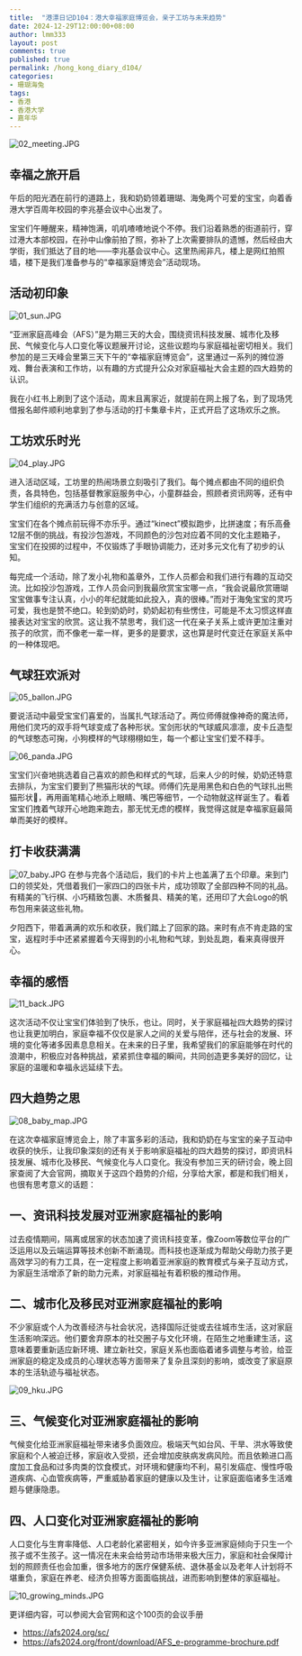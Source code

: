 ```yaml
---
title:  "港漂日记D104：港大幸福家庭博览会，亲子工坊与未来趋势"
date: 2024-12-29T12:00:00+08:00
author: lmm333
layout: post
comments: true
published: true
permalink: /hong_kong_diary_d104/
categories:
- 珊瑚海兔
tags:
- 香港
- 香港大学
- 嘉年华
---
```

![02_meeting.JPG](../images/2024/2024-12-29-hong_kong_diary_d104/02_meeting.JPG)

## 幸福之旅开启
午后的阳光洒在前行的道路上，我和奶奶领着珊瑚、海兔两个可爱的宝宝，向着香港大学百周年校园的李兆基会议中心出发了。
<!--more-->

宝宝们午睡醒来，精神饱满，叽叽喳喳地说个不停。我们沿着熟悉的街道前行，穿过港大本部校园，在孙中山像前拍了照，弥补了上次需要排队的遗憾，然后经由大学街，我们抵达了目的地——李兆基会议中心。这里热闹非凡，楼上是网红拍照墙，楼下是我们准备参与的“幸福家庭博览会”活动现场。

## 活动初印象
![01_sun.JPG](../images/2024/2024-12-29-hong_kong_diary_d104/01_sun.JPG)

“亚洲家庭高峰会（AFS）”是为期三天的大会，围绕资讯科技发展、城市化及移民、气候变化与人口变化等议题展开讨论，这些议题均与家庭福祉密切相关。我们参加的是三天峰会里第三天下午的“幸福家庭博览会”，这里通过一系列的摊位游戏、舞台表演和工作坊，以有趣的方式提升公众对家庭福祉大会主题的四大趋势的认识。

我在小红书上刷到了这个活动，周末且离家近，就提前在网上报了名，到了现场凭借报名邮件顺利地拿到了参与活动的打卡集章卡片，正式开启了这场欢乐之旅。

## 工坊欢乐时光
![04_play.JPG](../images/2024/2024-12-29-hong_kong_diary_d104/04_play.JPG)

进入活动区域，工坊里的热闹场景立刻吸引了我们。每个摊点都由不同的组织负责，各具特色，包括基督教家庭服务中心，小童群益会，照顾者资讯网等，还有中学生们组织的充满活力与创意的区域。

宝宝们在各个摊点前玩得不亦乐乎。通过“kinect”模拟跑步，比拼速度；有乐高叠12层不倒的挑战，有投沙包游戏，不同颜色的沙包对应着不同的文化主题箱子，宝宝们在投掷的过程中，不仅锻炼了手眼协调能力，还对多元文化有了初步的认知。


每完成一个活动，除了发小礼物和盖章外，工作人员都会和我们进行有趣的互动交流。比如投沙包游戏，工作人员会问到我最欣赏宝宝哪一点，“我会说最欣赏珊瑚宝宝做事专注认真，小小的年纪就能如此投入，真的很棒。”而对于海兔宝宝的灵巧可爱，我也是赞不绝口。轮到奶奶时，奶奶起初有些愣住，可能是不太习惯这样直接表达对宝宝的欣赏。这让我不禁思考，我们这一代在亲子关系上或许更加注重对孩子的欣赏，而不像老一辈一样，更多的是要求，这也算是时代变迁在家庭关系中的一种体现吧。

## 气球狂欢派对
![05_ballon.JPG](../images/2024/2024-12-29-hong_kong_diary_d104/05_ballon.JPG)

要说活动中最受宝宝们喜爱的，当属扎气球活动了。两位师傅就像神奇的魔法师，用他们灵巧的双手将气球变成了各种形状。宝剑形状的气球威风凛凛，皮卡丘造型的气球憨态可掬，小狗模样的气球栩栩如生，每一个都让宝宝们爱不释手。

![06_panda.JPG](../images/2024/2024-12-29-hong_kong_diary_d104/06_panda.JPG)

宝宝们兴奋地挑选着自己喜欢的颜色和样式的气球，后来人少的时候，奶奶还特意去排队，为宝宝们要到了熊猫形状的气球。师傅们先是用黑色和白色的气球扎出熊猫形状🐼，再用画笔精心地添上眼睛、嘴巴等细节，一个动物就这样诞生了。看着宝宝们拽着气球开心地跑来跑去，那无忧无虑的模样，我觉得这就是幸福家庭最简单而美好的模样。

## 打卡收获满满
![07_baby.JPG](../images/2024/2024-12-29-hong_kong_diary_d104/07_baby.JPG)
在参与完各个活动后，我们的卡片上也盖满了五个印章。来到门口的领奖处，凭借着我们一家四口的四张卡片，成功领取了全部四种不同的礼品。有精美的飞行棋、小巧精致包裹、木质餐具、精美的笔，还用印了大会Logo的帆布包用来装这些礼物。

夕阳西下，带着满满的欢乐和收获，我们踏上了回家的路。来时有点不肯走路的宝宝，返程时手中还紧紧握着今天得到的小礼物和气球，到处乱跑，看来真得很开心。

## 幸福的感悟
![11_back.JPG](../images/2024/2024-12-29-hong_kong_diary_d104/11_back.JPG)

这次活动不仅让宝宝们体验到了快乐，也让。同时，关于家庭福祉四大趋势的探讨也让我更加明白，家庭幸福不仅仅是家人之间的关爱与陪伴，还与社会的发展、环境的变化等诸多因素息息相关。在未来的日子里，我希望我们的家庭能够在时代的浪潮中，积极应对各种挑战，紧紧抓住幸福的瞬间，共同创造更多美好的回忆，让家庭的温暖和幸福永远延续下去。 

## 四大趋势之思
![08_baby_map.JPG](../images/2024/2024-12-29-hong_kong_diary_d104/08_baby_map.JPG)

在这次幸福家庭博览会上，除了丰富多彩的活动，我和奶奶在与宝宝的亲子互动中收获的快乐，让我印象深刻的还有关于影响家庭福祉的四大趋势的探讨，即资讯科技发展、城市化及移民、气候变化与人口变化。我没有参加三天的研讨会，晚上回家查阅了大会官网，摘取关于这四个趋势的介绍，分享给大家，都是和我们相关，也很有思考意义的话题：

## 一、资讯科技发展对亚洲家庭福祉的影响
过去疫情期间，隔离或居家的状态加速了资讯科技变革，像Zoom等数位平台的广泛运用以及云端运算等技术创新不断涌现。而科技也逐渐成为帮助父母助力孩子更高效学习的有力工具，在一定程度上影响着亚洲家庭的教育模式与亲子互动方式，为家庭生活增添了新的助力元素，对家庭福祉有着积极的推动作用。

## 二、城市化及移民对亚洲家庭福祉的影响
不少家庭或个人为改善经济与社会状况，选择国际迁徙或去往城市生活，这对家庭生活影响深远。他们要舍弃原本的社交圈子与文化环境，在陌生之地重建生活，这意味着要重新适应新环境、建立新社交，家庭关系也面临着诸多调整与考验，给亚洲家庭的稳定及成员的心理状态等方面带来了复杂且深刻的影响，或改变了家庭原本的生活轨迹与福祉状态。

![09_hku.JPG](../images/2024/2024-12-29-hong_kong_diary_d104/09_hku.JPG)

## 三、气候变化对亚洲家庭福祉的影响
气候变化给亚洲家庭福祉带来诸多负面效应。极端天气如台风、干旱、洪水等致使家庭和个人被迫迁移，家庭收入受损，还会增加皮肤病发病风险。而且依赖进口高度加工食品和过多肉类的饮食模式，对环境和健康均不利，易引发癌症、慢性呼吸道疾病、心血管疾病等，严重威胁着家庭的健康以及生计，让家庭面临诸多生活难题与健康隐患。

## 四、人口变化对亚洲家庭福祉的影响
人口变化与生育率降低、人口老龄化紧密相关，如今许多亚洲家庭倾向于只生一个孩子或不生孩子。这一情况在未来会给劳动市场带来极大压力，家庭和社会保障计划的照顾责任也会加重，很多地方的医疗保健系统、退休基金以及老年人计划将不堪重负，家庭在养老、经济负担等方面面临挑战，进而影响到整体的家庭福祉。 

![10_growing_minds.JPG](../images/2024/2024-12-29-hong_kong_diary_d104/10_growing_minds.JPG)

更详细内容，可以参阅大会官网和这个100页的会议手册

- https://afs2024.org/sc/
- https://afs2024.org/front/download/AFS_e-programme-brochure.pdf


